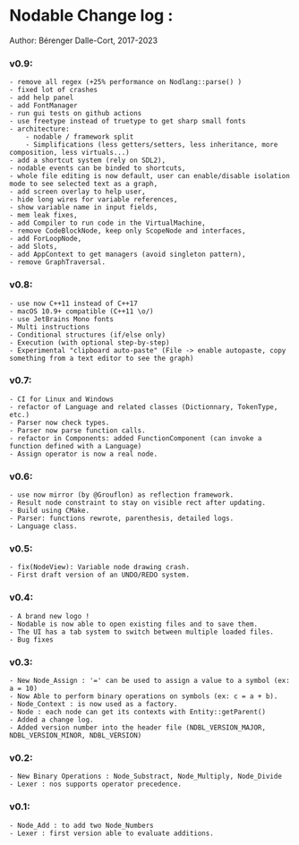 
Nodable Change log :
====================

Author: Bérenger Dalle-Cort, 2017-2023

### v0.9:
    - remove all regex (+25% performance on Nodlang::parse() )
    - fixed lot of crashes
    - add help panel
    - add FontManager
    - run gui tests on github actions    
    - use freetype instead of truetype to get sharp small fonts
    - architecture:
        - nodable / framework split
        - Simplifications (less getters/setters, less inheritance, more composition, less virtuals...)
    - add a shortcut system (rely on SDL2),
    - nodable events can be binded to shortcuts,
    - whole file editing is now default, user can enable/disable isolation mode to see selected text as a graph,
    - add screen overlay to help user,
    - hide long wires for variable references,
    - show variable name in input fields,
    - mem leak fixes,
    - add Compiler to run code in the VirtualMachine,
    - remove CodeBlockNode, keep only ScopeNode and interfaces,
    - add ForLoopNode,
    - add Slots,
    - add AppContext to get managers (avoid singleton pattern),
    - remove GraphTraversal.

### v0.8:
    - use now C++11 instead of C++17
    - macOS 10.9+ compatible (C++11 \o/)
    - use JetBrains Mono fonts
    - Multi instructions
    - Conditional structures (if/else only)
    - Execution (with optional step-by-step)
    - Experimental "clipboard auto-paste" (File -> enable autopaste, copy something from a text editor to see the graph)

### v0.7:
    - CI for Linux and Windows
	- refactor of Language and related classes (Dictionnary, TokenType, etc.)
	- Parser now check types.
	- Parser now parse function calls.
	- refactor in Components: added FunctionComponent (can invoke a function defined with a Language)
	- Assign operator is now a real node.

### v0.6:
	- use now mirror (by @Grouflon) as reflection framework.
	- Result node constraint to stay on visible rect after updating.
	- Build using CMake.
	- Parser: functions rewrote, parenthesis, detailed logs.
	- Language class.	

### v0.5:
	- fix(NodeView): Variable node drawing crash.
	- First draft version of an UNDO/REDO system.

### v0.4:
	- A brand new logo !
	- Nodable is now able to open existing files and to save them.
	- The UI has a tab system to switch between multiple loaded files.
	- Bug fixes

### v0.3:
	- New Node_Assign : '=' can be used to assign a value to a symbol (ex: a = 10)
	- Now Able to perform binary operations on symbols (ex: c = a + b).
	- Node_Context : is now used as a factory.
	- Node : each node can get its contexts with Entity::getParent()
	- Added a change log.
	- Added version number into the header file (NDBL_VERSION_MAJOR, NDBL_VERSION_MINOR, NDBL_VERSION)

### v0.2:
	- New Binary Operations : Node_Substract, Node_Multiply, Node_Divide
	- Lexer : nos supports operator precedence.

### v0.1:
	- Node_Add : to add two Node_Numbers
	- Lexer : first version able to evaluate additions.